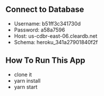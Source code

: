 ## Connect to Database

- Username: b51ff3c341730d
- Password: a58a7596
- Host: us-cdbr-east-06.cleardb.net
- Schema: heroku_341a27901840f2f

## How To Run This App
- clone it
- yarn install
- yarn start
